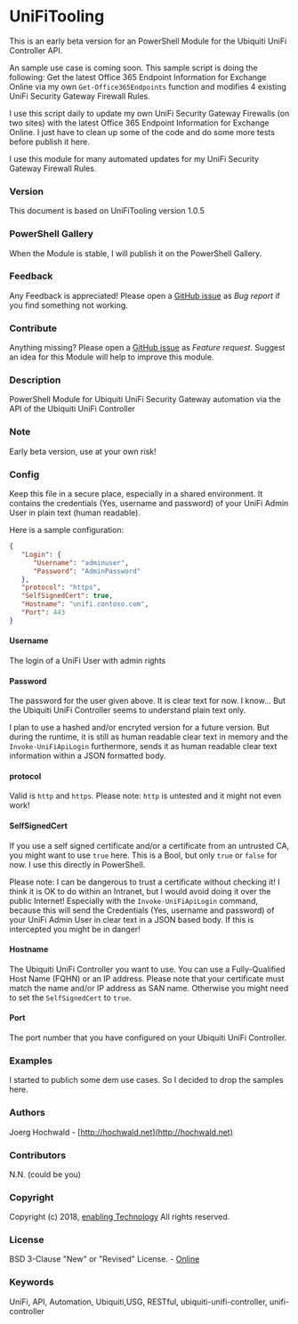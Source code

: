 # UniFiTooling

This is an early beta version for an PowerShell Module for the Ubiquiti UniFi Controller API.

An sample use case is coming soon. This sample script is doing the following:
Get the latest Office 365 Endpoint Information for Exchange Online via my own `Get-Office365Endpoints` function and modifies 4 existing UniFi Security Gateway Firewall Rules.

I use this script daily to update my own UniFi Security Gateway Firewalls (on two sites) with the latest Office 365 Endpoint Information for Exchange Online. I just have to clean up some of the code and do some more tests before publish it here.

I use this module for many automated updates for my UniFi Security Gateway Firewall Rules.

### Version

This document is based on UniFiTooling version 1.0.5

### PowerShell Gallery

When the Module is stable, I will publish it on the PowerShell Gallery.

### Feedback

Any Feedback is appreciated! Please open a [GitHub issue](https://github.com/jhochwald/PowerShell-collection/issues/new/choose) as *Bug report* if you find something not working.

### Contribute

Anything missing? Please open a [GitHub issue](https://github.com/jhochwald/PowerShell-collection/issues/new/choose) as *Feature request*. Suggest an idea for this Module will help to improve this module.

### Description

PowerShell Module for Ubiquiti UniFi Security Gateway automation via the API of the Ubiquiti UniFi Controller

### Note

Early beta version, use at your own risk!

### Config

Keep this file in a secure place, especially in a shared environment. It contains the credentials (Yes, username and password) of your UniFi Admin User in plain text (human readable).

Here is a sample configuration:

```json
{
   "Login": {
      "Username": "adminuser",
      "Password": "AdminPassword"
   },
   "protocol": "https",
   "SelfSignedCert": true,
   "Hostname": "unifi.contoso.com",
   "Port": 443
}
```

#### Username

The login of a UniFi User with admin rights

#### Password

The password for the user given above. It is clear text for now. I know... But the Ubiquiti UniFi Controller seems to understand plain text only.

I plan to use a hashed and/or encryted version for a future version. But during the runtime, it is still as human readable clear text in memory and the `Invoke-UniFiApiLogin` furthermore, sends it as human readable clear text information within a JSON formatted body.

#### protocol

Valid is `http` and `https`. Please note: `http` is untested and it might not even work!

#### SelfSignedCert

If you use a self signed certificate and/or a certificate from an untrusted CA, you might want to use `true` here.
This is a Bool, but only `true` or `false` for now. I use this directly in PowerShell.

Please note: I can be dangerous to trust a certificate without checking it! I think it is OK to do within an Intranet, but I would avoid doing it over the public Internet! Especially with the `Invoke-UniFiApiLogin` command, because this will send the Credentials (Yes, username and password) of your UniFi Admin User in clear text in a JSON based body. If this is intercepted you might be in danger!

#### Hostname

The Ubiquiti UniFi Controller you want to use. You can use a Fully-Qualified Host Name (FQHN) or an IP address. Please note that your certificate must match the name and/or IP address as SAN name. Otherwise you might need to set the `SelfSignedCert` to `true`.

#### Port

The port number that you have configured on your Ubiquiti UniFi Controller.

### Examples

I started to publich some dem use cases. So I decided to drop the samples here. 

### Authors

Joerg Hochwald - [http://hochwald.net](http://hochwald.net)

### Contributors

N.N. (could be you)

### Copyright

Copyright (c) 2018, [enabling Technology](http://www.enatec.io)
All rights reserved.

### License

BSD 3-Clause "New" or "Revised" License. - [Online](https://github.com/jhochwald/PowerShell-collection/blob/master/LICENSE)

### Keywords

UniFi, API, Automation, Ubiquiti,USG, RESTful, ubiquiti-unifi-controller, unifi-controller
